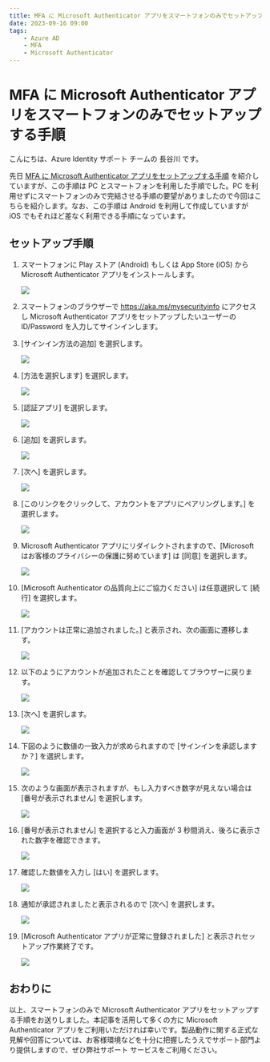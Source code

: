 ```yaml
---
title: MFA に Microsoft Authenticator アプリをスマートフォンのみでセットアップする手順
date: 2023-09-16 09:00
tags:
    - Azure AD
    - MFA
    - Microsoft Authenticator
---
```


# MFA に Microsoft Authenticator アプリをスマートフォンのみでセットアップする手順

こんにちは、Azure Identity サポート チームの 長谷川 です。

先日 [MFA に Microsoft Authenticator アプリをセットアップする手順](../azure-active-directory/authenticator-setup.md) を紹介していますが、この手順は PC とスマートフォンを利用した手順でした。PC を利用せずにスマートフォンのみで完結させる手順の要望がありましたので今回はこちらを紹介します。なお、この手順は Android を利用して作成していますが iOS でもそれほど差なく利用できる手順になっています。

## セットアップ手順

1. スマートフォンに Play ストア (Android) もしくは App Store (iOS) から Microsoft Authenticator アプリをインストールします。

    ![](./authenticator-mobile-only-setup/authenticator-mobile-only-setup01.png)

2. スマートフォンのブラウザーで https://aka.ms/mysecurityinfo にアクセスし Microsoft Authenticator アプリをセットアップしたいユーザーの ID/Password を入力してサインインします。

3.  [サインイン方法の追加] を選択します。

    ![](./authenticator-mobile-only-setup/authenticator-mobile-only-setup03.png)

4. [方法を選択します] を選択します。

    ![](./authenticator-mobile-only-setup/authenticator-mobile-only-setup04.png)

5. [認証アプリ] を選択します。

    ![](./authenticator-mobile-only-setup/authenticator-mobile-only-setup05.png)

6. [追加] を選択します。

    ![](./authenticator-mobile-only-setup/authenticator-mobile-only-setup06.png)

7. [次へ] を選択します。

    ![](./authenticator-mobile-only-setup/authenticator-mobile-only-setup07.png)

8. [このリンクをクリックして、アカウントをアプリにペアリングします。] を選択します。

    ![](./authenticator-mobile-only-setup/authenticator-mobile-only-setup08.png)

9. Microsoft Authenticator アプリにリダイレクトされますので、[Microsoft はお客様のプライバシーの保護に努めています] は [同意] を選択します。

    ![](./authenticator-mobile-only-setup/authenticator-mobile-only-setup09.png)

10. [Microsoft Authenticator の品質向上にご協力ください] は任意選択して [続行] を選択します。

    ![](./authenticator-mobile-only-setup/authenticator-mobile-only-setup10.png)

11. [アカウントは正常に追加されました。] と表示され、次の画面に遷移します。

    ![](./authenticator-mobile-only-setup/authenticator-mobile-only-setup11.png)

12. 以下のようにアカウントが追加されたことを確認してブラウザーに戻ります。

    ![](./authenticator-mobile-only-setup/authenticator-mobile-only-setup12.png)

13. [次へ] を選択します。

    ![](./authenticator-mobile-only-setup/authenticator-mobile-only-setup13.png)

14. 下図のように数値の一致入力が求められますので [サインインを承認しますか？] を選択します。

    ![](./authenticator-mobile-only-setup/authenticator-mobile-only-setup14.png)

15. 次のような画面が表示されますが、もし入力すべき数字が見えない場合は [番号が表示されません] を選択します。

    ![](./authenticator-mobile-only-setup/authenticator-mobile-only-setup15.png)

16. [番号が表示されません] を選択すると入力画面が 3 秒間消え、後ろに表示された数字を確認できます。

    ![](./authenticator-mobile-only-setup/authenticator-mobile-only-setup16.png)

17. 確認した数値を入力し [はい] を選択します。

    ![](./authenticator-mobile-only-setup/authenticator-mobile-only-setup17.png)

18. 通知が承認されましたと表示されるので [次へ] を選択します。

    ![](./authenticator-mobile-only-setup/authenticator-mobile-only-setup18.png)

19. [Microsoft Authenticator アプリが正常に登録されました] と表示されセットアップ作業終了です。

    ![](./authenticator-mobile-only-setup/authenticator-mobile-only-setup19.png)

## おわりに

以上、スマートフォンのみで Microsoft Authenticator アプリをセットアップする手順をお送りしました。本記事を活用して多くの方に Microsoft Authenticator アプリをご利用いただければ幸いです。製品動作に関する正式な見解や回答については、お客様環境などを十分に把握したうえでサポート部門より提供しますので、ぜひ弊社サポート サービスをご利用ください。
